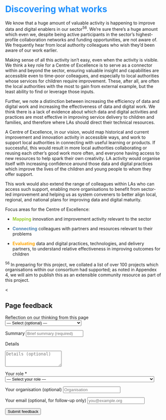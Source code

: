 # <span style="color:dodgerblue">Discovering what works</span>

We know that a huge amount of valuable activity is happening to improve data and digital enablers in our sector<sup>56</sup>. We’re sure there’s a huge amount which even we, despite being active participants in the sector’s highest-profile collaboration networks and funding opportunities, are not aware of. We frequently hear from local authority colleagues who wish they’d been aware of our work earlier.

Making sense of all this activity isn’t easy, even when the activity is visible. We think a key role for a Centre of Excellence is to serve as a connector within and beyond the sector, ensuring valuable insight and capabilities are accessible even to time-poor colleagues, and especially to local authorities whose services for children require improvement. These, after all, are often the local authorities with the most to gain from external example, but the least ability to find or leverage those inputs.

Further, we note a distinction between increasing the efficiency of data and digital work and increasing the effectiveness of data and digital work. We think there is a lack of evidence about which data and digital activities and practices are most effective in improving service delivery to children and families, and therefore where LAs should direct their technical resources.

A Centre of Excellence, in our vision, would map historical and current improvement and innovation activity in accessible ways, and work to support local authorities in connecting with useful learning or products. If successful, this would result in more local authorities collaborating or reusing each other’s good work more often, and everyone having access to new resources to help spark their own creativity. LA activity would organise itself with increasing confidence around those data and digital practices which improve the lives of the children and young people to whom they offer support.

This work would also extend the range of colleagues within LAs who can access such support, enabling more organisations to benefit from sector-led improvement and helping us as system conveners to better align local, regional, and national plans for improving data and digital maturity.

Focus areas for the Centre of Excellence:

-  <span style="color:yellowgreen">**Mapping**</span> innovation and improvement activity relevant to the sector

-  <span style="color:steelblue">**Connecting**</span> colleagues with partners and resources relevant to their problems

-  <span style="color:orange">**Evaluating**</span> data and digital practices, technologies, and delivery partners, to understand relative effectiveness in improving outcomes for children


<!-- footnotes -->

<sup>56</sup> In preparing for this project, we collated a list of over 100 projects which organisations within our consortium had supported; as noted in Appendex 4, we will aim to publish this as an extensible community resource as part of this project.

<<!-- feedback form -->

<div class="feedback-section feedback-compact" id="sheets">
  <h2>Page feedback</h2>
<form id="gs-form">
  <input type="hidden" name="page" id="gs-page">
  <input type="text" name="hp_field" id="hp_field" style="display:none" tabindex="-1" autocomplete="off">

  <label for="mf-nature">Reflection on our thinking from this page</label>
  <select id="mf-nature" name="nature">
    <option value="">— Select (optional) —</option>
    <option>I’m enthusiastic about this</option>
    <option>I’m unsure about this</option>
    <option>I disagree with this</option>
    <option>I have a general reflection on this</option>
    <option>I’ve identified a specific issue with this</option>
    <option>Other</option>
  </select>

  <label for="gs-summary" class="sr-only">Summary</label>
  <input type="text" id="gs-summary" name="summary" required minlength="5" placeholder="Brief summary (required)">

  <label for="gs-details" class="sr-only">Details</label>
  <textarea id="gs-details" name="details" rows="3" placeholder="Details (optional)"></textarea>

  <label for="mf-role">Your role <span class="req">*</span></label>
  <select id="mf-role" name="role" required>
    <option value="">— Select your role —</option>
      <option>Local authority data professional</option>
      <option>Local authority digital professional</option>
      <option>Local authority children’s social care professional</option>
      <option>Local authority leadership</option>
      <option>Central government data professional</option>
      <option>Central government digital professional</option>
      <option>Central government social care professional</option>
      <option>Central government leadership</option>
      <option>Other public sector professional role</option>
      <option>Data and digital supplier/partner</option>
      <option>Data and digital consultant</option>
      <option>Other private sector professional role</option>
      <option>Person (with current or previous social care involvement as a service user)</option>
      <option>Person (without current or previous social care involvement as a service user)</option>
  </select>

  <label for="mf-org">Your organisation (optional)</label>
  <input type="text" id="mf-org" name="org" placeholder="Organisation">

  <label for="mf-email">Your email (optional, for follow-up only)</label>
  <input type="email" id="mf-email" name="email" placeholder="you@example.org">

  <div class="feedback-actions">
    <button type="submit" class="md-button">Submit feedback</button>
  </div>

  <div class="feedback-success" id="gs-ok" hidden>Thanks — feedback received</div>
  <div class="feedback-error" id="gs-err" hidden>Sorry — something went wrong</div>
</form>

</div>